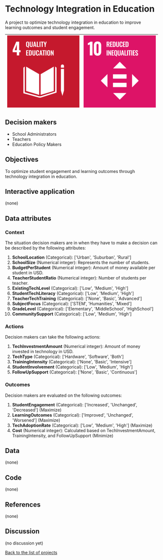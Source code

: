 # Technology Integration in Education

<!-- Describe the project in one sentence, e.g. A project that... -->
A project to optimize technology integration in education to improve learning outcomes and student engagement.

<!-- Insert SDG Icons and links-->
| [![Goal 04](../images/sdgs/E-WEB-Goal-04.png)](../goals/goal_04) | [![Goal 10](../images/sdgs/E-WEB-Goal-10.png)](../goals/goal_10) |
|------------------------------------------------------------------|------------------------------------------------------------------|

## Decision makers

<!-- List decision makers that could use this project-->
- School Administrators
- Teachers
- Education Policy Makers

## Objectives

<!-- Describe the objectives of the project in one sentence -->
To optimize student engagement and learning outcomes through technology integration in education.

## Interactive application

<!-- Provide a link to the interactive application -->
(none)

## Data attributes

### Context

<!-- Describe the situation decision makers are in when then have to make a decision -->
The situation decision makers are in when they have to make a decision can be described by the following attributes:

1. **SchoolLocation** (Categorical): ['Urban', 'Suburban', 'Rural']
2. **SchoolSize** (Numerical integer): Represents the number of students.
3. **BudgetPerStudent** (Numerical integer): Amount of money available per student in USD.
4. **TeacherStudentRatio** (Numerical integer): Number of students per teacher.
5. **ExistingTechLevel** (Categorical): ['Low', 'Medium', 'High']
6. **StudentTechLiteracy** (Categorical): ['Low', 'Medium', 'High']
7. **TeacherTechTraining** (Categorical): ['None', 'Basic', 'Advanced']
8. **SubjectFocus** (Categorical): ['STEM', 'Humanities', 'Mixed']
9. **GradeLevel** (Categorical): ['Elementary', 'MiddleSchool', 'HighSchool']
10. **CommunitySupport** (Categorical): ['Low', 'Medium', 'High']

### Actions

<!-- Describe what the decision makers can do achieve their objectives -->
Decision makers can take the following actions:

1. **TechInvestmentAmount** (Numerical integer): Amount of money invested in technology in USD.
2. **TechType** (Categorical): ['Hardware', 'Software', 'Both']
3. **TrainingIntensity** (Categorical): ['None', 'Basic', 'Intensive']
4. **StudentInvolvement** (Categorical): ['Low', 'Medium', 'High']
5. **FollowUpSupport** (Categorical): ['None', 'Basic', 'Continuous']
### Outcomes

<!-- Describe the metrics decision makers are trying to optimize, on which they are evaluated -->
Decision makers are evaluated on the following outcomes:

1. **StudentEngagement** (Categorical): ['Increased', 'Unchanged', 'Decreased'] (Maximize)
2. **LearningOutcomes** (Categorical): ['Improved', 'Unchanged', 'Worsened'] (Maximize)
3. **TechAdoptionRate** (Categorical): ['Low', 'Medium', 'High'] (Maximize)
4. **Cost** (Numerical integer): Calculated based on TechInvestmentAmount, TrainingIntensity, and FollowUpSupport (Minimize)

## Data

<!-- Describe the data that is used to evaluate the decisions -->
(none)

## Code

<!-- Point to the repo that contains the code -->
(none)

## References

<!-- Provide a list of references or other resources used in the project -->
(none)

## Discussion

<!-- Provide a link to a space for discussion or comments -->
(no discussion yet)

[Back to the list of projects](../README)